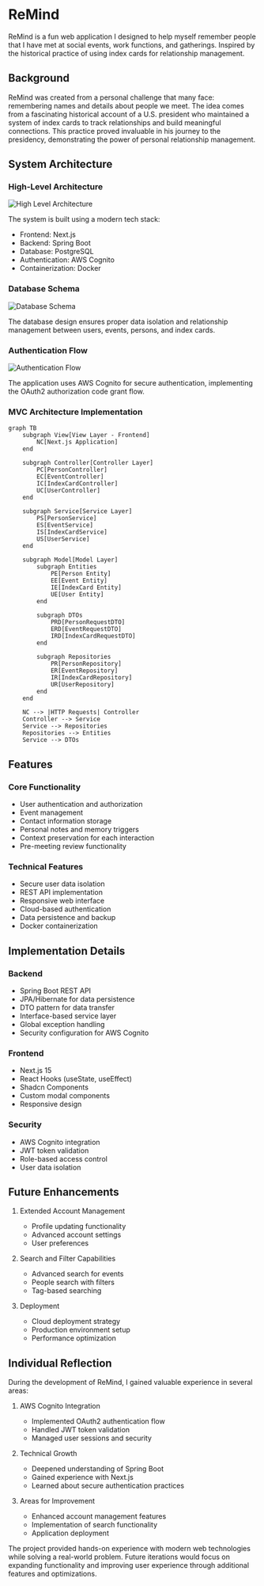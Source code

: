 # ReMind

ReMind is a fun web application I designed to help myself remember people that I have met at social events, work functions, and gatherings. Inspired by the historical practice of using index cards for relationship management.
## Background

ReMind was created from a personal challenge that many face: remembering names and details about people we meet. The idea comes from a fascinating historical account of a U.S. president who maintained a system of index cards to track relationships and build meaningful connections. This practice proved invaluable in his journey to the presidency, demonstrating the power of personal relationship management.

## System Architecture

### High-Level Architecture
![High Level Architecture](public/high_lvl_view.png)

The system is built using a modern tech stack:
- Frontend: Next.js
- Backend: Spring Boot
- Database: PostgreSQL
- Authentication: AWS Cognito
- Containerization: Docker

### Database Schema
![Database Schema](public/springbootDB.png)

The database design ensures proper data isolation and relationship management between users, events, persons, and index cards.

### Authentication Flow
![Authentication Flow](public/auth_process_app_reminder.png)

The application uses AWS Cognito for secure authentication, implementing the OAuth2 authorization code grant flow.

### MVC Architecture Implementation

```mermaid
graph TB
    subgraph View[View Layer - Frontend]
        NC[Next.js Application]
    end

    subgraph Controller[Controller Layer]
        PC[PersonController]
        EC[EventController]
        IC[IndexCardController]
        UC[UserController]
    end

    subgraph Service[Service Layer]
        PS[PersonService]
        ES[EventService]
        IS[IndexCardService]
        US[UserService]
    end

    subgraph Model[Model Layer]
        subgraph Entities
            PE[Person Entity]
            EE[Event Entity]
            IE[IndexCard Entity]
            UE[User Entity]
        end
        
        subgraph DTOs
            PRD[PersonRequestDTO]
            ERD[EventRequestDTO]
            IRD[IndexCardRequestDTO]
        end
        
        subgraph Repositories
            PR[PersonRepository]
            ER[EventRepository]
            IR[IndexCardRepository]
            UR[UserRepository]
        end
    end

    NC --> |HTTP Requests| Controller
    Controller --> Service
    Service --> Repositories
    Repositories --> Entities
    Service --> DTOs
```

## Features

### Core Functionality
- User authentication and authorization
- Event management
- Contact information storage
- Personal notes and memory triggers
- Context preservation for each interaction
- Pre-meeting review functionality

### Technical Features
- Secure user data isolation
- REST API implementation
- Responsive web interface
- Cloud-based authentication
- Data persistence and backup
- Docker containerization

## Implementation Details

### Backend
- Spring Boot REST API
- JPA/Hibernate for data persistence
- DTO pattern for data transfer
- Interface-based service layer
- Global exception handling
- Security configuration for AWS Cognito

### Frontend
- Next.js 15
- React Hooks (useState, useEffect)
- Shadcn Components
- Custom modal components
- Responsive design

### Security
- AWS Cognito integration
- JWT token validation
- Role-based access control
- User data isolation

## Future Enhancements
1. Extended Account Management
   - Profile updating functionality
   - Advanced account settings
   - User preferences

2. Search and Filter Capabilities
   - Advanced search for events
   - People search with filters
   - Tag-based searching

3. Deployment
   - Cloud deployment strategy
   - Production environment setup
   - Performance optimization

## Individual Reflection

During the development of ReMind, I gained valuable experience in several areas:

1. AWS Cognito Integration
   - Implemented OAuth2 authentication flow
   - Handled JWT token validation
   - Managed user sessions and security

2. Technical Growth
   - Deepened understanding of Spring Boot
   - Gained experience with Next.js
   - Learned about secure authentication practices

3. Areas for Improvement
   - Enhanced account management features
   - Implementation of search functionality
   - Application deployment

The project provided hands-on experience with modern web technologies while solving a real-world problem. Future iterations would focus on expanding functionality and improving user experience through additional features and optimizations.


